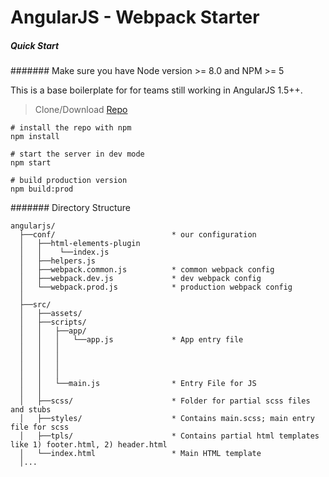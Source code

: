 # AngularJS - Webpack Starter

##### Quick Start

####### Make sure you have Node version >= 8.0 and NPM >= 5

This is a base boilerplate for for teams still working in AngularJS 1.5++.

> Clone/Download [Repo](https://github.com/pchoi-edr/TechEngr-AngularJS-Build-BoilerPlates.git)
>

```
# install the repo with npm
npm install

# start the server in dev mode
npm start

# build production version
npm build:prod
```

####### Directory Structure

```
angularjs/
  ├──conf/                          * our configuration
  │   ├──html-elements-plugin
  │   │    └──index.js
  │   ├──helpers.js
  │   ├──webpack.common.js          * common webpack config
  │   ├──webpack.dev.js             * dev webpack config
  │   └──webpack.prod.js            * production webpack config
  │
  ├──src/
  │   ├──assets/
  │   ├──scripts/
  │   │   ├──app/
  │   │   │   └──app.js             * App entry file
  │   │   │
  │   │   │
  │   │   │
  │   │   │
  │   │   └──main.js                * Entry File for JS
  │   │
  │   ├──scss/                      * Folder for partial scss files and stubs
  │   ├──styles/                    * Contains main.scss; main entry file for scss
  │   ├──tpls/                      * Contains partial html templates like 1) footer.html, 2) header.html
  │   └──index.html                 * Main HTML template
  │...

```
